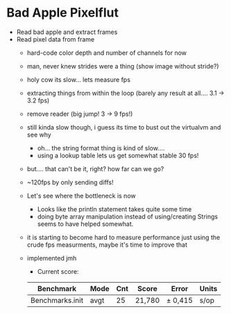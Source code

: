 # Bad Apple Pixelflut

- Read bad apple and extract frames
- Read pixel data from frame
  - hard-code color depth and number of channels for now
  - man, never knew strides were a thing (show image without stride?)
  - holy cow its slow... lets measure fps
  - extracting things from within the loop (barely any result at all.... 3.1 ->
    3.2 fps)
  - remove reader (big jump! 3 -> 9 fps!)
  - still kinda slow though, i guess its time to bust out the virtualvm and see
    why
    - oh... the string format thing is kind of slow....
    - using a lookup table lets us get somewhat stable 30 fps!
  - but.... that can't be it, right? how far can we go?
  - ~120fps by only sending diffs!
  - Let's see where the bottleneck is now
    - Looks like the println statement takes quite some time
    - doing byte array manipulation instead of using/creating Strings seems to
      have helped somewhat.
  - it is starting to become hard to measure performance just using the crude
    fps measurments, maybe it's time to improve that
  - implemented jmh
    - Current score:

    | Benchmark       | Mode | Cnt | Score  | Error   | Units |
    | --------------- | ---- | --- | ------ | ------- | ----- |
    | Benchmarks.init | avgt | 25  | 21,780 | ± 0,415 | s/op  |
